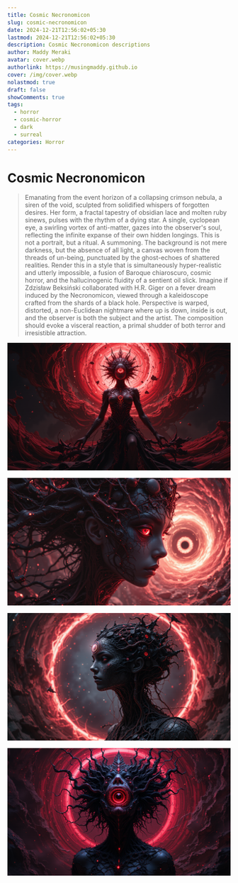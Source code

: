 ```yaml
---
title: Cosmic Necronomicon
slug: cosmic-necronomicon
date: 2024-12-21T12:56:02+05:30
lastmod: 2024-12-21T12:56:02+05:30
description: Cosmic Necronomicon descriptions
author: Maddy Meraki
avatar: cover.webp
authorlink: https://musingmaddy.github.io
cover: /img/cover.webp
nolastmod: true
draft: false
showComments: true
tags:
  - horror
  - cosmic-horror
  - dark
  - surreal
categories: Horror
---
```

# Cosmic Necronomicon

> Emanating from the event horizon of a collapsing crimson nebula, a siren of the void, sculpted from solidified whispers of forgotten desires. Her form, a fractal tapestry of obsidian lace and molten ruby sinews, pulses with the rhythm of a dying star. A single, cyclopean eye, a swirling vortex of anti-matter, gazes into the observer's soul, reflecting the infinite expanse of their own hidden longings. This is not a portrait, but a ritual. A summoning. The background is not mere darkness, but the absence of all light, a canvas woven from the threads of un-being, punctuated by the ghost-echoes of shattered realities. Render this in a style that is simultaneously hyper-realistic and utterly impossible, a fusion of Baroque chiaroscuro, cosmic horror, and the hallucinogenic fluidity of a sentient oil slick. Imagine if Zdzisław Beksiński collaborated with H.R. Giger on a fever dream induced by the Necronomicon, viewed through a kaleidoscope crafted from the shards of a black hole. Perspective is warped, distorted, a non-Euclidean nightmare where up is down, inside is out, and the observer is both the subject and the artist. The composition should evoke a visceral reaction, a primal shudder of both terror and irresistible attraction.

![cosmic-necronomicon-01](cosmic-necronomicon-01.png)

![cosmic-necronomicon-02](cosmic-necronomicon-02.png)

![cosmic-necronomicon-03](cosmic-necronomicon-03.png)

![cosmic-necronomicon-04](cosmic-necronomicon-04.png)

